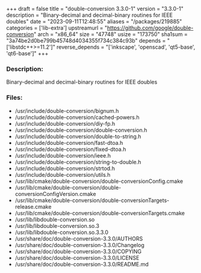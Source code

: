+++
draft = false
title = "double-conversion 3.3.0-1"
version = "3.3.0-1"
description = "Binary-decimal and decimal-binary routines for IEEE doubles"
date = "2023-09-11T12:48:55"
aliases = "/packages/219885"
categories = ['lib-extra']
upstreamurl = "https://github.com/google/double-conversion"
arch = "x86_64"
size = "47748"
usize = "173750"
sha1sum = "3a74be2d0be799b45748d4034355f734c384c93b"
depends = "['libstdc++>=11.2']"
reverse_depends = "['inkscape', 'openscad', 'qt5-base', 'qt6-base']"
+++
### Description: 
Binary-decimal and decimal-binary routines for IEEE doubles

### Files: 
* /usr/include/double-conversion/bignum.h
* /usr/include/double-conversion/cached-powers.h
* /usr/include/double-conversion/diy-fp.h
* /usr/include/double-conversion/double-conversion.h
* /usr/include/double-conversion/double-to-string.h
* /usr/include/double-conversion/fast-dtoa.h
* /usr/include/double-conversion/fixed-dtoa.h
* /usr/include/double-conversion/ieee.h
* /usr/include/double-conversion/string-to-double.h
* /usr/include/double-conversion/strtod.h
* /usr/include/double-conversion/utils.h
* /usr/lib/cmake/double-conversion/double-conversionConfig.cmake
* /usr/lib/cmake/double-conversion/double-conversionConfigVersion.cmake
* /usr/lib/cmake/double-conversion/double-conversionTargets-release.cmake
* /usr/lib/cmake/double-conversion/double-conversionTargets.cmake
* /usr/lib/libdouble-conversion.so
* /usr/lib/libdouble-conversion.so.3
* /usr/lib/libdouble-conversion.so.3.3.0
* /usr/share/doc/double-conversion-3.3.0/AUTHORS
* /usr/share/doc/double-conversion-3.3.0/Changelog
* /usr/share/doc/double-conversion-3.3.0/COPYING
* /usr/share/doc/double-conversion-3.3.0/LICENSE
* /usr/share/doc/double-conversion-3.3.0/README.md
